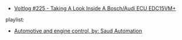 - [Voltlog #225 - Taking A Look Inside A Bosch/Audi ECU EDC15VM+](https://youtu.be/x_9p3E5BVXo)

playlist:
- [Automotive and engine control, by: Saud Automation](https://www.youtube.com/playlist?list=PLoTR4b0b-2KIXw5mQtdNf6SV_A_4fl6Te)
